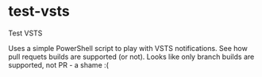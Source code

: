 # test-vsts
Test VSTS

Uses a simple PowerShell script to play with VSTS notifications.
See how pull requets builds are supported (or not).
Looks like only branch builds are supported, not PR - a shame :(

